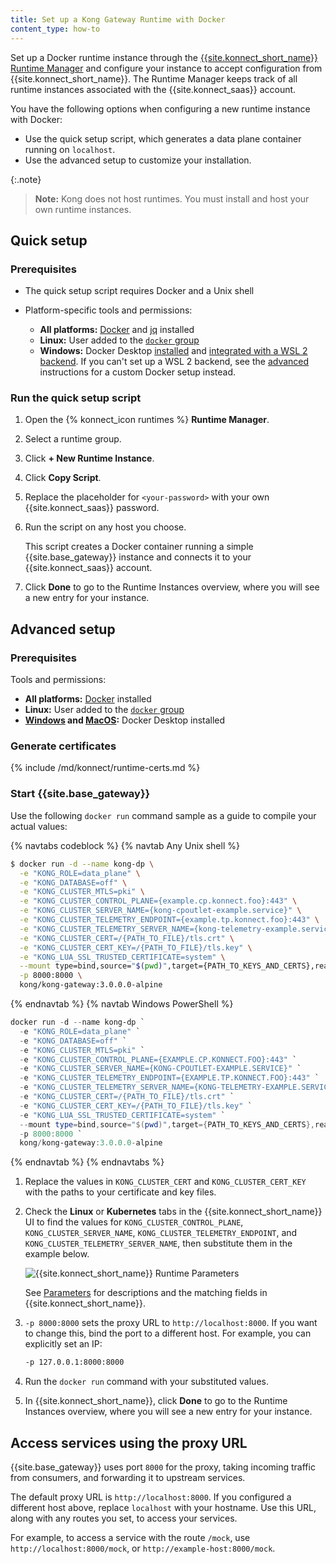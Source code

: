 ```yaml
---
title: Set up a Kong Gateway Runtime with Docker
content_type: how-to
---
```

Set up a Docker runtime instance through the
[{{site.konnect_short_name}} Runtime Manager](/konnect/runtime-manager) and
configure your instance to accept configuration from
{{site.konnect_short_name}}. The Runtime Manager keeps track of all runtime
instances associated with the {{site.konnect_saas}} account.

You have the following options when configuring a new runtime instance with Docker:
* Use the quick setup script, which generates a data plane container
running on `localhost`.
* Use the advanced setup to customize your installation.

{:.note}
> **Note:** Kong does not host runtimes. You must install and host your own
runtime instances.

## Quick setup

### Prerequisites

* The quick setup script requires Docker and a Unix shell

* Platform-specific tools and permissions:
  * **All platforms:** [Docker](https://docs.docker.com/get-docker/) and [jq](https://stedolan.github.io/jq/) installed
  * **Linux:** User added to the [`docker` group](https://docs.docker.com/engine/install/linux-postinstall/)
  * **Windows:** Docker Desktop [installed](https://docs.docker.com/docker-for-windows/install/#install-docker-desktop-on-windows) and [integrated with a WSL 2 backend](https://docs.docker.com/docker-for-windows/wsl/). If you can't set up a WSL 2 backend, see the [advanced](#advanced-setup) instructions for
  a custom Docker setup instead.

### Run the quick setup script

1. Open the {% konnect_icon runtimes %} **Runtime Manager**.

2. Select a runtime group.

2. Click **+ New Runtime Instance**.

3. Click **Copy Script**.

4. Replace the placeholder for `<your-password>` with your own
{{site.konnect_saas}} password.

5. Run the script on any host you choose.

    This script creates a Docker container running a simple
    {{site.base_gateway}} instance and connects it to your
    {{site.konnect_saas}} account.

6. Click **Done** to go to the Runtime Instances overview, where you will
see a new entry for your instance.

## Advanced setup

### Prerequisites

Tools and permissions:
* **All platforms:** [Docker](https://docs.docker.com/get-docker/) installed
* **Linux:** User added to the [`docker` group](https://docs.docker.com/engine/install/linux-postinstall/)
* **[Windows](https://docs.docker.com/docker-for-windows/install/#install-docker-desktop-on-windows) and [MacOS](https://docs.docker.com/docker-for-mac/install/):** Docker Desktop installed

### Generate certificates
{% include /md/konnect/runtime-certs.md %}

### Start {{site.base_gateway}}

Use the following `docker run` command sample as a guide to compile your actual values:

{% navtabs codeblock %}
{% navtab Any Unix shell %}
```sh
$ docker run -d --name kong-dp \
  -e "KONG_ROLE=data_plane" \
  -e "KONG_DATABASE=off" \
  -e "KONG_CLUSTER_MTLS=pki" \
  -e "KONG_CLUSTER_CONTROL_PLANE={example.cp.konnect.foo}:443" \
  -e "KONG_CLUSTER_SERVER_NAME={kong-cpoutlet-example.service}" \
  -e "KONG_CLUSTER_TELEMETRY_ENDPOINT={example.tp.konnect.foo}:443" \
  -e "KONG_CLUSTER_TELEMETRY_SERVER_NAME={kong-telemetry-example.service}" \
  -e "KONG_CLUSTER_CERT=/{PATH_TO_FILE}/tls.crt" \
  -e "KONG_CLUSTER_CERT_KEY=/{PATH_TO_FILE}/tls.key" \
  -e "KONG_LUA_SSL_TRUSTED_CERTIFICATE=system" \
  --mount type=bind,source="$(pwd)",target={PATH_TO_KEYS_AND_CERTS},readonly \
  -p 8000:8000 \
  kong/kong-gateway:3.0.0.0-alpine
```
{% endnavtab %}
{% navtab Windows PowerShell %}
```powershell
docker run -d --name kong-dp `
  -e "KONG_ROLE=data_plane" `
  -e "KONG_DATABASE=off" `
  -e "KONG_CLUSTER_MTLS=pki" `
  -e "KONG_CLUSTER_CONTROL_PLANE={EXAMPLE.CP.KONNECT.FOO}:443" `
  -e "KONG_CLUSTER_SERVER_NAME={KONG-CPOUTLET-EXAMPLE.SERVICE}" `
  -e "KONG_CLUSTER_TELEMETRY_ENDPOINT={EXAMPLE.TP.KONNECT.FOO}:443" `
  -e "KONG_CLUSTER_TELEMETRY_SERVER_NAME={KONG-TELEMETRY-EXAMPLE.SERVICE}" `
  -e "KONG_CLUSTER_CERT=/{PATH_TO_FILE}/tls.crt" `
  -e "KONG_CLUSTER_CERT_KEY=/{PATH_TO_FILE}/tls.key" `
  -e "KONG_LUA_SSL_TRUSTED_CERTIFICATE=system" `
  --mount type=bind,source="$(pwd)",target={PATH_TO_KEYS_AND_CERTS},readonly `
  -p 8000:8000 `
  kong/kong-gateway:3.0.0.0-alpine
```
{% endnavtab %}
{% endnavtabs %}

1. Replace the values in `KONG_CLUSTER_CERT` and
`KONG_CLUSTER_CERT_KEY` with the paths to your certificate and key files.

2. Check the **Linux** or **Kubernetes** tabs in the {{site.konnect_short_name}} UI to find the values for
        `KONG_CLUSTER_CONTROL_PLANE`, `KONG_CLUSTER_SERVER_NAME`,
        `KONG_CLUSTER_TELEMETRY_ENDPOINT`, and `KONG_CLUSTER_TELEMETRY_SERVER_NAME`,
        then substitute them in the example below.

    ![{{site.konnect_short_name}} Runtime Parameters](/assets/images/docs/konnect/konnect-runtime-manager.png)

    See [Parameters](/konnect/runtime-manager/runtime-instances/runtime-parameter-reference) for
    descriptions and the matching fields in {{site.konnect_short_name}}.

3. `-p 8000:8000` sets the proxy URL to `http://localhost:8000`.
        If you want to change this, bind the port to a different host. For example,
        you can explicitly set an IP:

      ```sh
      -p 127.0.0.1:8000:8000
      ```

4. Run the `docker run` command with your substituted values.

6. In {{site.konnect_short_name}}, click **Done** to go to the Runtime Instances overview, where you will
see a new entry for your instance.


## Access services using the proxy URL

{{site.base_gateway}} uses port `8000` for the proxy, taking incoming
traffic from consumers, and forwarding it to upstream services.

The default proxy URL is `http://localhost:8000`. If you configured a different
host above, replace `localhost` with your hostname. Use this URL,
along with any routes you set, to access your services.

For example, to access a service with the route `/mock`, use
`http://localhost:8000/mock`, or `http://example-host:8000/mock`.
